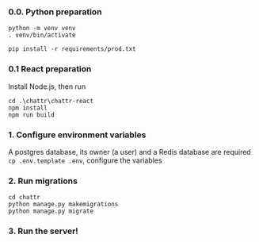 ### 0.0. Python preparation
```shell
python -m venv venv
. venv/bin/activate

pip install -r requirements/prod.txt
```

### 0.1 React preparation   
Install Node.js, then run
```shell
cd .\chattr\chattr-react
npm install
npm run build
```

### 1. Configure environment variables
A postgres database, its owner (a user) and a Redis database are required  
`cp .env.template .env`, configure the variables

### 2. Run migrations
```shell
cd chattr
python manage.py makemigrations
python manage.py migrate
```

### 3. Run the server!
